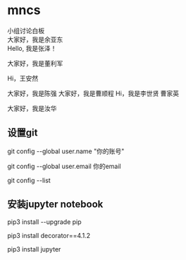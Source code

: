 # mncs
小组讨论白板
\
大家好，我是余亚东
\
Hello, 我是张泽！

大家好，我是董利军

Hi，王安然

大家好，我是陈强
大家好，我是曹顺程
Hi，我是李世贤
曹家英

大家好，我是汝华
## 设置git
git config --global user.name "你的账号"

git config --global user.email 你的email

git config --list

## 安装jupyter notebook

pip3 install --upgrade pip

pip3 install decorator==4.1.2

pip3 install jupyter
